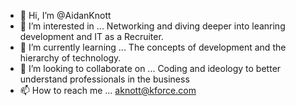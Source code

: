 - 👋 Hi, I’m @AidanKnott
- 👀 I’m interested in ... Networking and diving deeper into leanring development and IT as a Recruiter. 
- 🌱 I’m currently learning ... The concepts of development and the hierarchy of technology. 
- 💞️ I’m looking to collaborate on ... Coding and ideology to better understand professionals in the business  
- 📫 How to reach me ... aknott@kforce.com 

<!---
AidanKnott/AidanKnott is a ✨ special ✨ repository because its `README.md` (this file) appears on your GitHub profile.
You can click the Preview link to take a look at your changes.
--->
